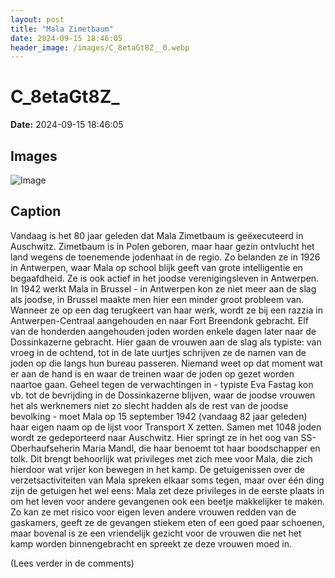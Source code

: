 ```yaml
---
layout: post
title: "Mala Zimetbaum"
date: 2024-09-15 18:46:05
header_image: /images/C_8etaGt8Z__0.webp
---
```


# C_8etaGt8Z_

**Date:** 2024-09-15 18:46:05

## Images

![Image](/zij.was.eens/images/C_8etaGt8Z__0.webp)

## Caption

Vandaag is het 80 jaar geleden dat Mala Zimetbaum is geëxecuteerd in Auschwitz. Zimetbaum is in Polen geboren, maar haar gezin ontvlucht het land wegens de toenemende jodenhaat in de regio. Zo belanden ze in 1926 in Antwerpen, waar Mala op school blijk geeft van grote intelligentie en begaafdheid. Ze is ook actief in het joodse verenigingsleven in Antwerpen. In 1942 werkt Mala in Brussel - in Antwerpen kon ze niet meer aan de slag als joodse, in Brussel maakte men hier een minder groot probleem van. Wanneer ze op een dag terugkeert van haar werk, wordt ze bij een razzia in Antwerpen-Centraal aangehouden en naar Fort Breendonk gebracht. Elf van de honderden aangehouden joden worden enkele dagen later naar de Dossinkazerne gebracht. Hier gaan de vrouwen aan de slag als typiste: van vroeg in de ochtend, tot in de late uurtjes schrijven ze de namen van de joden op die langs hun bureau passeren. Niemand weet op dat moment wat er aan de hand is en waar de treinen waar de joden op gezet worden naartoe gaan. Geheel tegen de verwachtingen in - typiste Eva Fastag kon vb. tot de bevrijding in de Dossinkazerne blijven, waar de joodse vrouwen het als werknemers niet zo slecht hadden als de rest van de joodse bevolking - moet Mala op 15 september 1942 (vandaag 82 jaar geleden) haar eigen naam op de lijst voor Transport X zetten. Samen met 1048 joden wordt ze gedeporteerd naar Auschwitz. Hier springt ze in het oog van SS-Oberhaufseherin Maria Mandl, die haar benoemt tot haar boodschapper en tolk. Dit brengt behoorlijk wat privileges met zich mee voor Mala, die zich hierdoor wat vrijer kon bewegen in het kamp. De getuigenissen over de verzetsactiviteiten van Mala spreken elkaar soms tegen, maar over één ding zijn de getuigen het wel eens: Mala zet deze privileges in de eerste plaats in om het leven voor andere gevangenen ook een beetje makkelijker te maken. Zo kan ze met risico voor eigen leven andere vrouwen redden van de gaskamers, geeft ze de gevangen stiekem eten of een goed paar schoenen, maar bovenal is ze een vriendelijk gezicht voor de vrouwen die net het kamp worden binnengebracht en spreekt ze deze vrouwen moed in. 

(Lees verder in de comments)

